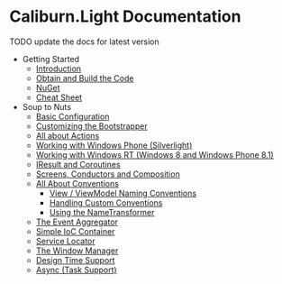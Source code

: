 # Caliburn.Light Documentation

TODO update the docs for latest version

 - Getting Started
    - [Introduction](introduction.md)
    - [Obtain and Build the Code](build.md)
    - [NuGet](nuget.md)
    - [Cheat Sheet](cheat-sheet.md)
 - Soup to Nuts
    - [Basic Configuration](configuration.md)
    - [Customizing the Bootstrapper](bootstrapper.md)
    - [All about Actions](actions.md)
    - [Working with Windows Phone (Silverlight)](windows-phone.md)
    - [Working with Windows RT (Windows 8 and Windows Phone 8.1)](windows-runtime.md)
    - [IResult and Coroutines](coroutines.md)
    - [Screens, Conductors and Composition](composition.md)
    - [All About Conventions](conventions.md)
        - [View / ViewModel Naming Conventions](naming-conventions.md)
        - [Handling Custom Conventions](custom-conventions.md)
        - [Using the NameTransformer](name-transformer.md)
    - [The Event Aggregator](event-aggregator.md)
    - [Simple IoC Container](simple-container.md)
    - [Service Locator](service-locator.md)
    - [The Window Manager](window-manager.md)
    - [Design Time Support](design-time.md)
    - [Async (Task Support)](async.md)
